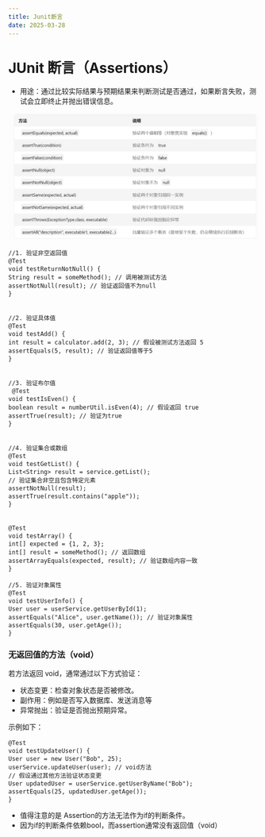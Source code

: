 ```yaml
---
title: Junit断言
date: 2025-03-28
---
```


 # JUnit 断言（Assertions）
 * 用途：通过比较实际结果与预期结果来判断测试是否通过，如果断言失败，测试会立即终止并抛出错误信息。

![JUnit断言示例图](static/JunitAssertion.png)

    //1. ​验证非空返回值
    @Test
    void testReturnNotNull() {
    String result = someMethod(); // 调用被测试方法
    assertNotNull(result); // 验证返回值不为null
    }


    //2. ​验证具体值
    @Test
    void testAdd() {
    int result = calculator.add(2, 3); // 假设被测试方法返回 5
    assertEquals(5, result); // 验证返回值等于5
    }
    

    //3. ​验证布尔值
     @Test
    void testIsEven() {
    boolean result = numberUtil.isEven(4); // 假设返回 true
    assertTrue(result); // 验证为true
    }


    //4. ​验证集合或数组
    @Test
    void testGetList() {
    List<String> result = service.getList();
    // 验证集合非空且包含特定元素
    assertNotNull(result);
    assertTrue(result.contains("apple"));
    }


    @Test
    void testArray() {
    int[] expected = {1, 2, 3};
    int[] result = someMethod(); // 返回数组
    assertArrayEquals(expected, result); // 验证数组内容一致
    }

    //5. ​验证对象属性
    @Test
    void testUserInfo() {
    User user = userService.getUserById(1);
    assertEquals("Alice", user.getName()); // 验证对象属性
    assertEquals(30, user.getAge());
    }


### ​无返回值的方法（void）​
若方法返回 void，通常通过以下方式验证：

* ​状态变更：检查对象状态是否被修改。
* ​副作用：例如是否写入数据库、发送消息等
* ​异常抛出：验证是否抛出预期异常。

示例如下：

    @Test
    void testUpdateUser() {
    User user = new User("Bob", 25);
    userService.updateUser(user); // void方法
    // 假设通过其他方法验证状态变更
    User updatedUser = userService.getUserByName("Bob");
    assertEquals(25, updatedUser.getAge());
    }


* 值得注意的是 Assertion的方法无法作为if的判断条件。
* 因为if的判断条件依赖bool，而assertion通常没有返回值（void）